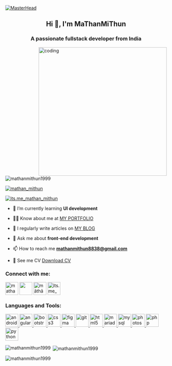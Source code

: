 [![MasterHead](https://mathanmithun.neocities.org/github-header-image.png)](https://github.com/MaThanMiThun1999)
<h2 align="center">Hi 👋, I'm MaThanMiThun</h2>
<h3 align="center">A passionate fullstack developer from India</h3>
<img align="right" width="400" src="https://camo.githubusercontent.com/cae12fddd9d6982901d82580bdf321d81fb299141098ca1c2d4891870827bf17/68747470733a2f2f6d69726f2e6d656469756d2e636f6d2f6d61782f313336302f302a37513379765349765f7430696f4a2d5a2e676966" alt="coding">

<p align="left"> <img src="https://komarev.com/ghpvc/?username=mathanmithun1999&label=Profile%20views&color=0e75b6&style=flat" alt="mathanmithun1999" /> </p>

<p align="left"> <a href="https://www.linkedin.com/in/mathanraj-murugesan" target="blank"><img src="https://img.shields.io/twitter/follow/Mathanraj Murugesan?logo=linkedin&style=for-the-badge" alt="mathan_mithun" /></a> </p>

<p align="left"> <a href="https://instagram.com/its.me_mathan_mithun" target="blank"><img src="https://img.shields.io/twitter/follow/its.me_mathan_mithun?logo=instagram"?&style=for-the-badge&logo=instagram&logoColor=white" alt="its.me_mathan_mithun" /></a> </p>

- 🌱 I’m currently learning **UI development**

- 👨‍💻 Know about me at [MY PORTFOLIO](https://mathanmithun.neocities.org/mathan_mithun/)

- 📝 I regularly write articles on [MY BLOG](https://mathanmithun.blogspot.com/?m=0)

- 💬 Ask me about **front-end development**

- 📫 How to reach me **mathanmithun8838@gmail.com**

- 📄 See me CV [Download CV](https://mathanmithun.neocities.org/Mathanraj.pdf)

<h3 align="left">Connect with me:</h3>
<p align="left">
<a href="https://twitter.com/mathan_mithun" target="blank"><img align="center" src="https://cdn3d.iconscout.com/3d/free/thumb/free-twitter-4703924-3915176.png?f=webp" alt="mathan_mithun" height="40" width="40" /></a>
<a href="https://linkedin.com/in/mathanraj-murugesan" target="blank"><img align="center" src="https://w7.pngwing.com/pngs/268/877/png-transparent-linkedin-company-application-social-media-logo-social-media-logo-3d-icon-thumbnail.png" height="40" width="40" /></a>
<a href="https://fb.com/mãthâñ mīthüñ" target="blank"><img align="center" src="https://cdn3d.iconscout.com/3d/free/thumb/free-facebook-4703920-3915172.png" alt="mãthâñ mīthüñ" height="40" width="40" /></a>
<a href="https://instagram.com/its.me_mathan_mithun" target="blank"><img align="center" src="https://cdn3d.iconscout.com/3d/free/thumb/instagram-4703914-3915166.png?f=webp" alt="its.me_mathan_mithun" height="40" width="40" /></a>
</p>

<h3 align="left">Languages and Tools:</h3>
<p align="left"> <a href="https://developer.android.com" target="_blank" rel="noreferrer"> <img src="https://cdn.jsdelivr.net/gh/devicons/devicon/icons/androidstudio/androidstudio-original.svg" alt="android" width="40" height="40"/> </a> <a href="https://angular.io" target="_blank" rel="noreferrer"> <img src="https://cdn.jsdelivr.net/gh/devicons/devicon/icons/javascript/javascript-original.svg" alt="angular" width="40" height="40"/> </a> <a href="https://getbootstrap.com" target="_blank" rel="noreferrer"> <img src="https://cdn.jsdelivr.net/gh/devicons/devicon/icons/bootstrap/bootstrap-original.svg" alt="bootstrap" width="40" height="40"/> </a> <a href="https://www.w3schools.com/css/" target="_blank" rel="noreferrer"> <img src="https://cdn.jsdelivr.net/gh/devicons/devicon/icons/css3/css3-original.svg" alt="css3" width="40" height="40"/> </a> <a href="https://www.figma.com/" target="_blank" rel="noreferrer"> <img src="https://www.vectorlogo.zone/logos/figma/figma-icon.svg" alt="figma" width="40" height="40"/> </a> <a href="https://git-scm.com/" target="_blank" rel="noreferrer"> <img src="https://www.vectorlogo.zone/logos/git-scm/git-scm-icon.svg" alt="git" width="40" height="40"/> </a> <a href="https://www.w3.org/html/" target="_blank" rel="noreferrer"> <img src="https://cdn.jsdelivr.net/gh/devicons/devicon/icons/html5/html5-original.svg" alt="html5" width="40" height="40"/> </a> <a href="https://mariadb.org/" target="_blank" rel="noreferrer"> <img src="https://www.vectorlogo.zone/logos/mariadb/mariadb-icon.svg" alt="mariadb" width="40" height="40"/> </a> <a href="https://www.mysql.com/" target="_blank" rel="noreferrer"> <img src="https://cdn.jsdelivr.net/gh/devicons/devicon/icons/mysql/mysql-original.svg" alt="mysql" width="40" height="40"/> </a> <a href="https://www.photoshop.com/en" target="_blank" rel="noreferrer"> <img src="https://cdn.jsdelivr.net/gh/devicons/devicon/icons/photoshop/photoshop-plain.svg" alt="photoshop" width="40" height="40"/> </a> <a href="https://www.php.net" target="_blank" rel="noreferrer"> <img src="https://cdn.jsdelivr.net/gh/devicons/devicon/icons/php/php-original.svg" alt="php" width="40" height="40"/> </a> <a href="https://www.python.org" target="_blank" rel="noreferrer"> <img src="https://cdn.jsdelivr.net/gh/devicons/devicon/icons/python/python-original.svg" alt="python" width="40" height="40"/> </a> </p>

<p><img align="left" src="https://github-readme-stats.vercel.app/api/top-langs?username=mathanmithun1999&show_icons=true&locale=en&layout=compact" alt="mathanmithun1999" /></p>

<p>&nbsp;<img align="center" src="https://github-readme-stats.vercel.app/api?username=mathanmithun1999&show_icons=true&locale=en" alt="mathanmithun1999" /></p>

<p><img align="center" src="https://github-readme-streak-stats.herokuapp.com/?user=mathanmithun1999&" alt="mathanmithun1999" /></p>

